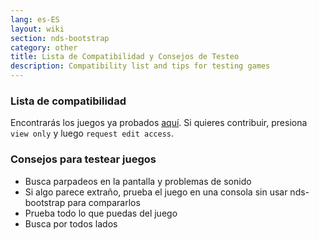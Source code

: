 ```yaml
---
lang: es-ES
layout: wiki
section: nds-bootstrap
category: other
title: Lista de Compatibilidad y Consejos de Testeo
description: Compatibility list and tips for testing games
---
```


### Lista de compatibilidad
Encontrarás los juegos ya probados [aquí](https://docs.google.com/spreadsheets/d/1LRTkXOUXraTMjg1eedz_f7b5jiuyMv2x6e_jY_nyHSc/). Si quieres contribuir, presiona `view only` y luego `request edit access`.

### Consejos para testear juegos
- Busca parpadeos en la pantalla y problemas de sonido
- Si algo parece extraño, prueba el juego en una consola sin usar nds-bootstrap para compararlos
- Prueba todo lo que puedas del juego
- Busca por todos lados
